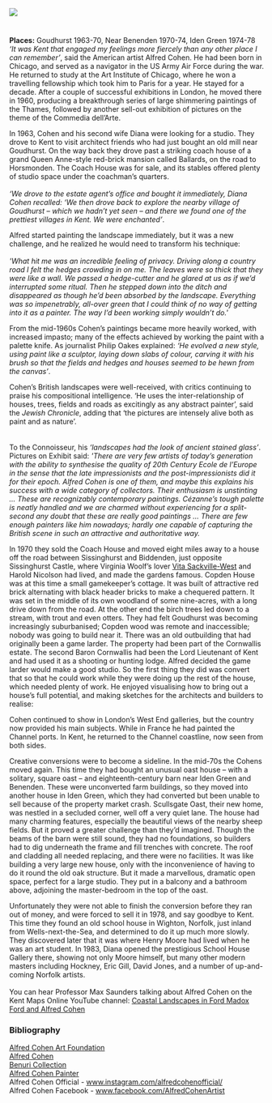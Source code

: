 <a href="https://juncture-digital.org"><img src="https://juncture-digital.org/images/ve-button.png"/></a>
<param author="Professor Max Saunders" banner="/20c/images/sissinghurstpostcard.jpg" layout="vtl" title="Alfred Cohen 1920-2001" ve-config=""/>

<param aliases="Goudhurst" eid="Q2019734" ve-entity=""/>
<param aliases="Horsmonden" eid="Q4874056" ve-entity=""/>
<param aliases="Sissinghurst" eid="Q24660387" ve-entity=""/>
<param aliases="Biddenden" eid="Q663588" ve-entity=""/>
<param aliases="Iden Green" eid="Q69992873" ve-entity=""/>
<param aliases="Benenden" eid="Q2686542" ve-entity=""/>

#

**Places:** Goudhurst 1963-70, Near Benenden 1970-74, Iden Green 1974-78   
_‘It was Kent that engaged my feelings more fiercely than any other place I can remember’_, said the American artist Alfred Cohen.  He had been born in Chicago, and served as a navigator in the US Army Air Force during the war.  He returned to study at the Art Institute of Chicago, where he won a travelling fellowship which took him to Paris for a year. He stayed for a decade. After a couple of successful exhibitions in London, he moved there in 1960, producing a breakthrough series of large shimmering paintings of the Thames, followed by another sell-out exhibition of pictures on the theme of the Commedia dell’Arte. 
<param center="Q2019734" ve-map="" zoom="15"/>

In 1963, Cohen and his second wife Diana were looking for a studio. They drove to Kent to visit architect friends who had just bought an old mill near Goudhurst. On the way back they drove past a striking coach house of a grand Queen Anne-style red-brick mansion called Ballards, on the road to Horsmonden. The Coach House was for sale, and its stables offered plenty of studio space under the coachman’s quarters. 
<br/><br/>
_‘We drove to the estate agent’s office and bought it immediately, Diana Cohen recalled: ‘We then drove back to explore the nearby village of Goudhurst – which we hadn’t yet seen – and there we found one of the prettiest villages in Kent. We were enchanted’_. 
<param ve-image-v2 manifest="https://iiif.juncture-digital.org/gh:kent-map/images/20c/ballards.jpg/manifest.json"> 
<param center="Q2019734" ve-map="" zoom="10"/>

Alfred started painting the landscape immediately, but it was a new challenge, and he realized he would need to transform his technique:
<br/><br/>
_'What hit me was an incredible feeling of privacy. Driving along a country road I felt the hedges crowding in on me. The leaves were so thick that they were like a wall. We passed a hedge-cutter and he glared at us as if we’d interrupted some ritual. Then he stepped down into the ditch and disappeared as though he’d been absorbed by the landscape. Everything was so impenetrably, all-over green that I could think of no way of getting into it as a painter. The way I’d been working simply wouldn’t do.'_ 
<param ve-image-v2 manifest="https://iiif.juncture-digital.org/gh:kent-map/images/20c/hedgecutting.JPG/manifest.json">  
<param center="Q2019734" ve-map="" zoom="10"/>

From the mid-1960s Cohen’s paintings became more heavily worked, with increased impasto; many of the effects achieved by working the paint with a palette knife. As journalist Philip Oakes explained: _‘He evolved a new style, using paint like a sculptor, laying down slabs of colour, carving it with his brush so that the fields and hedges and houses seemed to be hewn from the canvas’_. 
<param ve-image-v2 manifest="https://iiif.juncture-digital.org/gh:kent-map/images/20c/neargoudhurst.jpg/manifest.json"> 
<param center="Q24660387" ve-map="" zoom="10"/>

Cohen’s British landscapes were well-received, with critics continuing to praise his compositional intelligence. ‘He uses the inter-relationship of houses, trees, fields and roads as excitingly as any abstract painter’, said the _Jewish Chronicle_, adding that ‘the pictures are intensely alive both as paint and as nature’.  
<br/><br/> 
To the Connoisseur, his _‘landscapes had the look of ancient stained glass’_.  Pictures on Exhibit said: _'There are very few artists of today’s generation with the ability to synthesise the quality of 20th Century Ecole de l’Europe in the sense that the late impressionists and the post-impressionists did it for their epoch. Alfred Cohen is one of them, and maybe this explains his success with a wide category of collectors. Their enthusiasm is unstinting ... These are recognizably contemporary paintings. Cézanne’s tough palette is neatly handled and we are charmed without experiencing for a split-second any doubt that these are really good paintings ... There are few enough painters like him nowadays; hardly one capable of capturing the British scene in such an attractive and authoritative way._ 
<param ve-image-v2 manifest="https://iiif.juncture-digital.org/gh:kent-map/images/20c/redlandscape.jpg/manifest.json"> 

In 1970 they sold the Coach House and moved eight miles away to a house off the road between Sissinghurst and Biddenden, just opposite Sissinghurst Castle, where Virginia Woolf’s lover [Vita Sackville-West](/20c/20c-sackville-west-biography) and Harold Nicolson had lived, and made the gardens famous. Copden House was at this time a small gamekeeper’s cottage. It was built of attractive red brick alternating with black header bricks to make a chequered pattern. It was set in the middle of its own woodland of some nine-acres, with a long drive down from the road. At the other end the birch trees led down to a stream, with trout and even otters. They had felt Goudhurst was becoming increasingly suburbanised; Copden wood was remote and inaccessible; nobody was going to build near it. There was an old outbuilding that had originally been a game larder. The property had been part of the Cornwallis estate. The second Baron Cornwallis had been the Lord Lieutenant of Kent and had used it as a shooting or hunting lodge. Alfred decided the game larder would make a good studio. So the first thing they did was convert that so that he could work while they were doing up the rest of the house, which needed plenty of work. He enjoyed visualising how to bring out a house’s full potential, and making sketches for the architects and builders to realise:
<param ve-image-v2 manifest="https://iiif.juncture-digital.org/gh:kent-map/images/20c/copden.jpg/manifest.json"> 
<param ve-image-v2 manifest="https://iiif.juncture-digital.org/gh:kent-map/images/20c/copden1974.jpg/manifest.json"> 
<param center="Q24660387" ve-map="" zoom="10"/>

Cohen continued to show in London’s West End galleries, but the country now provided his main subjects. While in France he had painted the Channel ports. In Kent, he returned to the Channel coastline, now seen from both sides. 
<param ve-image-v2 manifest="https://iiif.juncture-digital.org/gh:kent-map/images/20c/folkestone.jpg/manifest.json"> 
<param center="Q2551894" ve-map="" zoom="10"/>

Creative conversions were to become a sideline. In the mid-70s the Cohens moved again. This time they had bought an unusual oast house – with a solitary, square oast – and eighteenth-century barn near Iden Green and Benenden. These were unconverted farm buildings, so they moved into another house in Iden Green, which they had converted but been unable to sell because of the property market crash. Scullsgate Oast, their new home, was nestled in a secluded corner, well off a very quiet lane. The house had many charming features, especially the beautiful views of the nearby sheep fields. But it proved a greater challenge than they’d imagined. Though the beams of the barn were still sound, they had no foundations, so builders had to dig underneath the frame and fill trenches with concrete. The roof and cladding all needed replacing, and there were no facilities. It was like building a very large new house, only with the inconvenience of having to do it round the old oak structure. But it made a marvellous, dramatic open space, perfect for a large studio. They put in a balcony and a bathroom above, adjoining the master-bedroom in the top of the oast. 
<param ve-image-v2 manifest="https://iiif.juncture-digital.org/gh:kent-map/images/20c/scullsgate.jpg/manifest.json"> 
<param center="Q2686542" ve-map="" zoom="10"/>
 
Unfortunately they were not able to finish the conversion before they ran out of money, and were forced to sell it in 1978, and say goodbye to Kent. This time they found an old school house in Wighton, Norfolk, just inland from Wells-next-the-Sea, and determined to do it up much more slowly. They discovered later that it was where Henry Moore had lived when he was an art student. In 1983, Diana opened the prestigious School House Gallery there, showing not only Moore himself, but many other modern masters including Hockney, Eric Gill, David Jones, and a number of up-and-coming Norfolk artists.
<br/><br/>
You can hear Professor Max Saunders talking about Alfred Cohen on the Kent Maps Online YouTube channel: [Coastal Landscapes in Ford Madox Ford and Alfred Cohen](https://youtu.be/OXgKPijN82M)
<param ve-image-v2 manifest="https://iiif.juncture-digital.org/gh:kent-map/images/20c/cohenstudio.jpg/manifest.json"> 
<param center="Q2686542" ve-map="" zoom="10"/>

### Bibliography 

[Alfred Cohen Art Foundation](www.alfredcohen.org)    
[Alfred Cohen](https://en.wikipedia.org/wiki/Alfred_Cohen)    
[Benuri Collection](https://alfredcohen.benuricollection.org.uk)    
[Alfred Cohen Painter](https://blogs.kcl.ac.uk/maxsaunders/alfred-cohen-painter-1920-2001/)  
Alfred Cohen Official - www.instagram.com/alfredcohenofficial/   
Alfred Cohen Facebook - www.facebook.com/AlfredCohenArtist    
<param ve-image-v2 manifest="https://iiif.juncture-digital.org/gh:kent-map/images/20c/walmerlifeboat.jpg/manifest.json"> 
